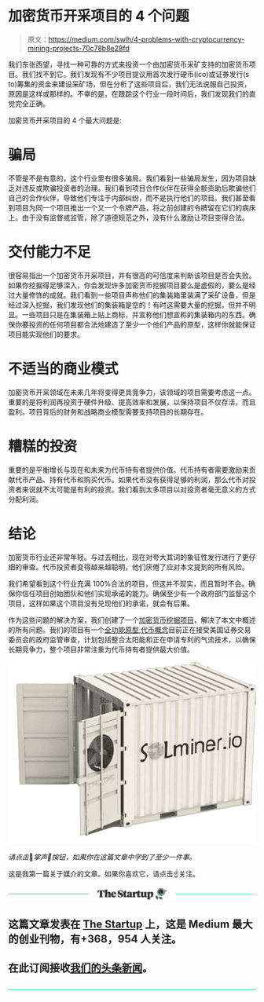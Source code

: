 # 加密货币开采项目的 4 个问题

> 原文：<https://medium.com/swlh/4-problems-with-cryptocurrency-mining-projects-70c78b8e28fd>

我们东张西望，寻找一种可靠的方式来投资一个由加密货币采矿支持的加密货币项目。我们找不到它。我们发现有不少项目提议用首次发行硬币(ico)或证券发行(s to)筹集的资金来建设采矿场，但在分析了这些项目后，我们无法说服自己投资，原因是这样或那样的。不幸的是，在跟踪这个行业一段时间后，我们发现我们的直觉完全正确。

加密货币开采项目的 4 个最大问题是:

# 骗局

不管是不是有意的，这个行业里有很多骗局。我们看到一些骗局发生，因为项目缺乏对违反或欺骗投资者的治理。我们看到项目合作伙伴在获得全额资助后欺骗他们自己的合作伙伴，导致他们专注于内部纠纷，而不是执行他们的项目。我们甚至看到项目为同一个项目推出一个又一个令牌产品，将之前创建的令牌留在它们的病床上。由于没有监督或监管，除了道德规范之外，没有什么激励让项目变得合法。

# 交付能力不足

很容易指出一个加密货币开采项目，并有很高的可信度来判断该项目是否会失败。如果你挖掘得足够深入，你会发现许多加密货币挖掘项目要么是虚假的，要么是经过大量修饰的成就。我们看到一些项目声称他们的集装箱里装满了采矿设备，但是经过深入挖掘，我们发现他们的集装箱是空的！有时这需要大量的挖掘，但并不明显。一些项目只是在集装箱上贴上商标，并宣称他们想宣称的集装箱内的东西。确保你要投资的任何项目都合法地建造了至少一个他们产品的原型，这样你就能保证项目能实现他们的要求。

# 不适当的商业模式

加密货币开采领域在未来几年将变得更具竞争力，该领域的项目需要考虑这一点。重要的是将利润再投资于硬件升级、提高效率和发展，以保持项目不仅存活，而且盈利。项目背后的财务和战略商业模型需要支持项目的长期存在。

# 糟糕的投资

重要的是平衡增长与现在和未来为代币持有者提供价值。代币持有者需要激励来贡献代币产品、持有代币和购买代币。如果代币没有获得足够的利润，那么代币对投资者来说就不太可能是有利的投资。我们看到太多项目以对投资者毫无意义的方式分配利润。

# 结论

加密货币行业还非常年轻。与过去相比，现在对夸大其词的象征性发行进行了更仔细的审查。代币投资者变得越来越聪明，他们厌倦了应对本文提到的所有风险。

我们希望看到这个行业充满 100%合法的项目，但这并不现实，而且暂时不会。确保你信任项目创始团队和他们实现承诺的能力。确保至少有一个政府部门监督这个项目，这样如果这个项目没有兑现他们的承诺，就会有后果。

作为这些问题的解决方案，我们创建了一个[加密货币挖掘项目](https://solminer.io/)，解决了本文中概述的所有问题。我们的项目有一个[全功能原型](https://solminer.io/mobile-mining-system/),[代币概念](https://solminer.io/solminer-token/)目前正在接受美国证券交易委员会的政府监管审查，计划包括整合太阳能和正在申请专利的气流技术，以确保长期竞争力，整个项目非常注重为代币持有者提供最大价值。

![](img/437c1a0d74d0601721215309fbe5f28d.png)

*请点击*🙌*掌声👏按钮，如果你在这篇文章中学到了至少一件事。*

这是我第一篇关于媒介的文章。如果你喜欢它，请点击☝️关注。

[![](img/308a8d84fb9b2fab43d66c117fcc4bb4.png)](https://medium.com/swlh)

## 这篇文章发表在 [The Startup](https://medium.com/swlh) 上，这是 Medium 最大的创业刊物，有+368，954 人关注。

## 在此订阅接收[我们的头条新闻](http://growthsupply.com/the-startup-newsletter/)。

[![](img/b0164736ea17a63403e660de5dedf91a.png)](https://medium.com/swlh)